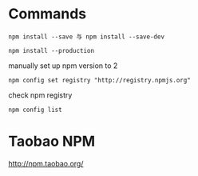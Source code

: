 # Commands

```
npm install --save 与 npm install --save-dev 
```

```
npm install --production
```

manually set up npm version to 2 

```
npm config set registry "http://registry.npmjs.org"
```

check npm registry

```
npm config list
```

# Taobao NPM

http://npm.taobao.org/
